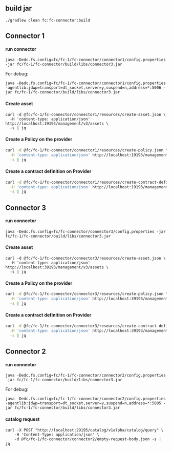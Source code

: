 ## build jar
```shell
./gradlew clean fc:fc-connector:build
```


## Connector 1
#### run connector
```shell
java -Dedc.fs.config=fc/fc-1/fc-connector/connector1/config.properties -jar fc/fc-1/fc-connector/build/libs/connector3.jar
```
For debug:
```shell
java -Dedc.fs.config=fc/fc-1/fc-connector/connector1/config.properties -agentlib:jdwp=transport=dt_socket,server=y,suspend=n,address=*:5006 -jar fc/fc-1/fc-connector/build/libs/connector3.jar
```
#### Create asset
```shell
curl -d @fc/fc-1/fc-connector/connector1/resources/create-asset.json \
  -H 'content-type: application/json' http://localhost:19193/management/v3/assets \
  -s | jq
```

#### Create a Policy on the provider
```bash
curl -d @fc/fc-1/fc-connector/connector1/resources/create-policy.json \
  -H 'content-type: application/json' http://localhost:19193/management/v3/policydefinitions \
  -s | jq
```

#### Create a contract definition on Provider
```bash
curl -d @fc/fc-1/fc-connector/connector1/resources/create-contract-definition.json \
  -H 'content-type: application/json' http://localhost:19193/management/v3/contractdefinitions \
  -s | jq
```




## Connector 3
#### run connector
```shell
java -Dedc.fs.config=fc/fc-connector/connector3/config.properties -jar fc/fc-1/fc-connector/build/libs/connector3.jar
```

#### Create asset
```shell
curl -d @fc/fc-1/fc-connector/connector3/resources/create-asset.json \
  -H 'content-type: application/json' http://localhost:39193/management/v3/assets \
  -s | jq
```

#### Create a Policy on the provider
```bash
curl -d @fc/fc-1/fc-connector/connector3/resources/create-policy.json \
  -H 'content-type: application/json' http://localhost:39193/management/v3/policydefinitions \
  -s | jq
```

#### Create a contract definition on Provider
```bash
curl -d @fc/fc-1/fc-connector/connector3/resources/create-contract-definition.json \
  -H 'content-type: application/json' http://localhost:39193/management/v3/contractdefinitions \
  -s | jq
```





## Connector 2
#### run connector
```shell
java -Dedc.fs.config=fc/fc-1/fc-connector/connector2/config.properties -jar fc/fc-1/fc-connector/build/libs/connector3.jar
```
For debug:
```shell
java -Dedc.fs.config=fc/fc-1/fc-connector/connector2/config.properties -agentlib:jdwp=transport=dt_socket,server=y,suspend=n,address=*:5005 -jar fc/fc-1/fc-connector/build/libs/connector3.jar
```

#### catalog request
```shell
curl -X POST "http://localhost:29195/catalog/v1alpha/catalog/query" \
    -H 'Content-Type: application/json' \
    -d @fc/fc-1/fc-connector/connector2/empty-request-body.json -s | jq
```